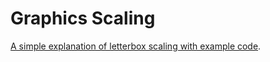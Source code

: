 # Graphics Scaling

[A simple explanation of letterbox scaling with example code](https://github.com/yli-yasir/graphics-scaling/blob/master/script.js).



